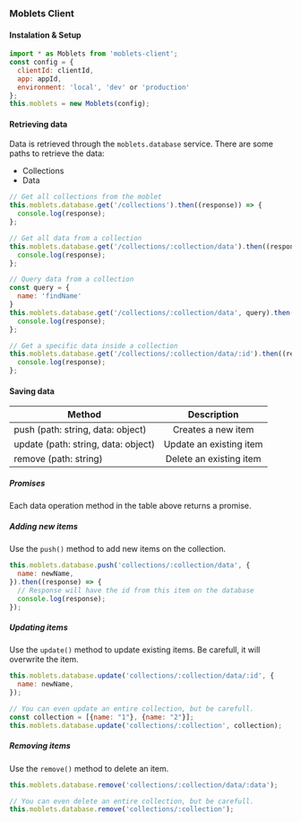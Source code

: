 ### Moblets Client

#### Instalation & Setup
```js
import * as Moblets from 'moblets-client';
const config = {
  clientId: clientId,
  app: appId,
  environment: 'local', 'dev' or 'production'
};
this.moblets = new Moblets(config);
```

#### Retrieving data
Data is retrieved through the `moblets.database` service.
There are some paths to retrieve the data:
* Collections
* Data

```js
// Get all collections from the moblet
this.moblets.database.get('/collections').then((response)) => {
  console.log(response);
};

// Get all data from a collection
this.moblets.database.get('/collections/:collection/data').then((response)) => {
  console.log(response);
};

// Query data from a collection
const query = {
  name: 'findName'
}
this.moblets.database.get('/collections/:collection/data', query).then((response)) => {
  console.log(response);
};

// Get a specific data inside a collection
this.moblets.database.get('/collections/:collection/data/:id').then((response)) => {
  console.log(response);
};
```

#### Saving data

| Method                              | Description              |
| ----------------------------------- |:------------------------:|
| push (path: string, data: object)   | Creates a new item       |
| update (path: string, data: object) | Update an existing item  |
| remove (path: string)               | Delete an existing item  |

##### Promises
Each data operation method in the table above returns a promise.

##### Adding new items

Use the `push()` method to add new items on the collection.
```js
this.moblets.database.push('collections/:collection/data', {
  name: newName,
}).then((response) => {
  // Response will have the id from this item on the database
  console.log(response);
});
```

##### Updating items

Use the `update()` method to update existing items.
Be carefull, it will overwrite the item.
```js
this.moblets.database.update('collections/:collection/data/:id', {
  name: newName,
});

// You can even update an entire collection, but be carefull.
const collection = [{name: "1"}, {name: "2"}];
this.moblets.database.update('collections/:collection', collection);
```

##### Removing items

Use the `remove()` method to delete an item.
```js
this.moblets.database.remove('collections/:collection/data/:data');

// You can even delete an entire collection, but be carefull.
this.moblets.database.remove('collections/:collection');
```
